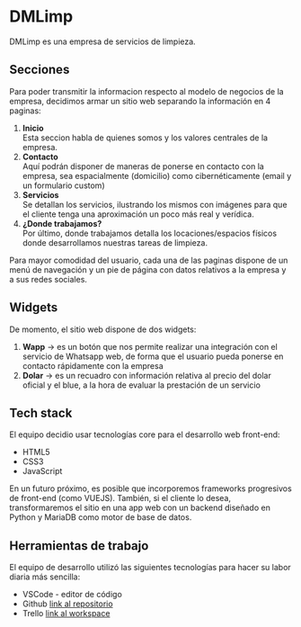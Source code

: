 # DMLimp

DMLimp es una empresa de servicios de limpieza.

## Secciones

Para poder transmitir la informacion respecto al modelo de negocios de la empresa, decidimos armar un sitio web separando la información en 4 paginas:

1. **Inicio** <br>
   Esta seccion habla de quienes somos y los valores centrales de la empresa.
2. **Contacto** <br>
   Aquí podrán disponer de maneras de ponerse en contacto con la empresa, sea espacialmente (domicilio) como cibernéticamente (email y un formulario custom)
3. **Servicios** <br>
   Se detallan los servicios, ilustrando los mismos con imágenes para que el cliente tenga una aproximación un poco más real y verídica.
4. **¿Donde trabajamos?** <br>
   Por último, donde trabajamos detalla los locaciones/espacios físicos donde desarrollamos nuestras tareas de limpieza.

Para mayor comodidad del usuario, cada una de las paginas dispone de un menú de navegación y un pie de página con datos relativos a la empresa y a sus redes sociales.

## Widgets

De momento, el sitio web dispone de dos widgets:

1. **Wapp** -> es un botón que nos permite realizar una integración con el servicio de Whatsapp web, de forma que el usuario pueda ponerse en contacto rápidamente con la empresa
2. **Dolar** -> es un recuadro con información relativa al precio del dolar oficial y el blue, a la hora de evaluar la prestación de un servicio

## Tech stack

El equipo decidio usar tecnologías core para el desarrollo web front-end:

- HTML5
- CSS3
- JavaScript

En un futuro próximo, es posible que incorporemos frameworks progresivos de front-end (como VUEJS).
También, si el cliente lo desea, transformaremos el sitio en una app web con un backend diseñado en Python y MariaDB como motor de base de datos.

## Herramientas de trabajo

El equipo de desarrollo utilizó las siguientes tecnologías para hacer su labor diaria más sencilla:

- VSCode - editor de código
- Github [link al repositorio](https://github.com/DiegoNG90/DMLimp)
- Trello [link al workspace](https://trello.com/b/IRHoDvsc/dmlimp-codo-a-codo)
